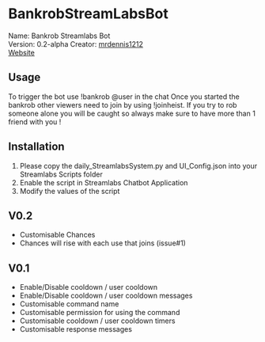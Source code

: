 # BankrobStreamLabsBot


Name: Bankrob Streamlabs Bot  
Version: 0.2-alpha 
Creator: [mrdennis1212](https://github.com/mrdennis1212)  
[Website](https://github.com/mrdennis1212/BankrobStreamLabsBot)


## Usage

To trigger the bot use !bankrob @user in the chat
Once you started the bankrob other viewers need to join by using !joinheist.
If you try to rob someone alone you will be caught so always make sure to have more than 1 friend with you !

## Installation

1. Please copy the daily_StreamlabsSystem.py and UI_Config.json into your Streamlabs Scripts folder  
2. Enable the script in Streamlabs Chatbot Application  
3. Modify the values of the script  
 
## V0.2
 - Customisable Chances
 - Chances will rise with each use that joins (issue#1)

## V0.1

 - Enable/Disable cooldown / user cooldown
 - Enable/Disable cooldown / user cooldown messages
 - Customisable command name
 - Customisable permission for using the command
 - Customisable cooldown / user cooldown timers 
 - Customisable response messages